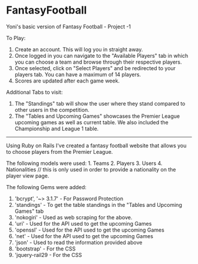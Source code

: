 # FantasyFootball
Yoni's basic version of Fantasy Football - Project -1

To Play:
1.  Create an account. This will log you in straight away.
2.  Once logged in you can navigate to the "Available Players" tab in which you can choose a team and browse through their respective players.
3.  Once selected, click on "Select Players" and be redirected to your players tab. You can have a maximum of 14 players.
4.  Scores are updated after each game week.


Additional Tabs to visit:
1.  The "Standings" tab will show the user where they stand compared to other users in the competition.
2.  The "Tables and Upcoming Games" showcases the Premier League upcoming games as well as current table. We also included the Championship and League 1 table.

--------------

Using Ruby on Rails I've created a fantasy football website that allows you to choose players from the Premier League.

The following models were used:
      1. Teams
      2. Players
      3. Users
      4. Nationalities // this is only used in order to provide a nationality on the player view page.

The following Gems were added:
1. 'bcrypt', '~> 3.1.7' - For Password Protection
2. 'standings' - To get the table standings in the "Tables and Upcoming Games" tab
3. 'nokogiri' - Used as web scraping for the above.
4. 'uri' - Used for the API used to get the upcoming Games
5. 'openssl' - Used for the API used to get the upcoming Games
6. 'net' - Used for the API used to get the upcoming Games
7. 'json' - Used to read the information provided above
8. 'bootstrap' - For the CSS
9. 'jquery-rail29 - For the CSS
